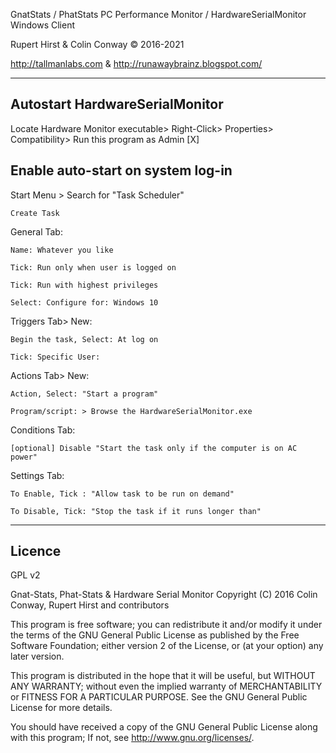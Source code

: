 
  GnatStats / PhatStats PC Performance Monitor / HardwareSerialMonitor Windows Client  
  
  Rupert Hirst & Colin Conway © 2016-2021
  
  http://tallmanlabs.com  & http://runawaybrainz.blogspot.com/
  
---------------------------------------------------------------------------------------------------------
Autostart HardwareSerialMonitor
----------------------------------
Locate Hardware Monitor executable> Right-Click> Properties> Compatibility> Run this program as Admin [X]

Enable auto-start on system log-in
----------------------------------

Start Menu > Search for "Task Scheduler"

    Create Task

General Tab:

    Name: Whatever you like

    Tick: Run only when user is logged on

    Tick: Run with highest privileges

    Select: Configure for: Windows 10


Triggers Tab> New:

    Begin the task, Select: At log on

    Tick: Specific User:

Actions Tab> New:

    Action, Select: "Start a program"

    Program/script: > Browse the HardwareSerialMonitor.exe

Conditions Tab:

    [optional] Disable "Start the task only if the computer is on AC power"


Settings Tab:

    To Enable, Tick : "Allow task to be run on demand"
    
    To Disable, Tick: "Stop the task if it runs longer than"

---------------------------------------------------------------------------------------------------------

Licence
-------
GPL v2

Gnat-Stats, Phat-Stats & Hardware Serial Monitor Copyright (C) 2016 Colin Conway, Rupert Hirst and contributors

This program is free software; you can redistribute it and/or modify it under the terms of the GNU General Public License as published by the Free Software Foundation; either version 2 of the License, or (at your option) any later version.

This program is distributed in the hope that it will be useful, but WITHOUT ANY WARRANTY; without even the implied warranty of MERCHANTABILITY or FITNESS FOR A PARTICULAR PURPOSE. See the GNU General Public License for more details.

You should have received a copy of the GNU General Public License along with this program; If not, see http://www.gnu.org/licenses/.
